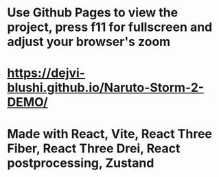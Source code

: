 # Use Github Pages to view the project, press f11 for fullscreen and adjust your browser's zoom
# https://dejvi-blushi.github.io/Naruto-Storm-2-DEMO/
# Made with React, Vite, React Three Fiber, React Three Drei, React postprocessing, Zustand
